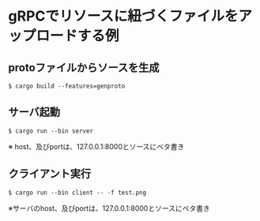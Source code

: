 gRPCでリソースに紐づくファイルをアップロードする例
==================================================

protoファイルからソースを生成
-----------------------------

    $ cargo build --features=genproto

サーバ起動
----------

    $ cargo run --bin server

※ host、及びportは、127.0.0.1:8000とソースにベタ書き

クライアント実行
----------------

    $ cargo run --bin client -- -f test.png


※サーバのhost、及びportは、127.0.0.1:8000とソースにベタ書き
